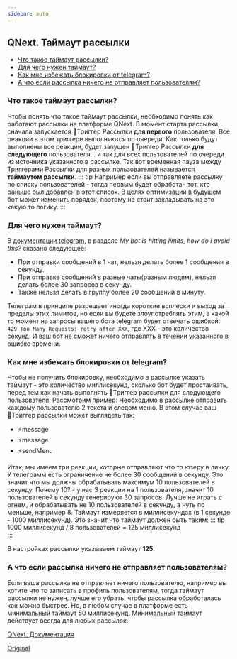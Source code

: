 ```yaml
---
sidebar: auto
---
```


## QNext. Таймаут рассылки
* [Что такое таймаут рассылки?](#что-такое-таймаут-рассылки?)
* [Для чего нужен таймаут?](#для-чего-нужен-таймаут?)
* [Как мне избежать блокировки от telegram?](#как-мне-избежать-блокировки-от-telegram?)
* [А что если рассылка ничего не отправляет пользователям?](#а-что-если-рассылка-ничего-не-отправляет-пользователям?)


### Что такое таймаут рассылки?

Чтобы понять что такое таймаут рассылки, необходимо понять как работают рассылки на платформе QNext. В момент старта рассылки, сначала запускается 🔗Триггер Рассылки **для первого** пользователя. Все реакции в этом триггере выполняются по очереди. Как только будут выполнены все реакции, будет запущен 🔗Триггер Рассылки **для следующего** пользователя... и так для всех пользователей по очереди из источника указанного в рассылке. Так вот временная пауза между Триггерами Рассылки для разных пользователей называется **таймаутом рассылки**.
::: tip
Например если вы отправляете рассылку по списку пользователей - тогда первым будет обработан тот, кто раньше был добавлен в этот список. В целях оптимизации в будущем бот может изменить порядок, поэтому не стоит закладывать на это какую то логику. 
:::
### Для чего нужен таймаут?

В [документации telegram](https://core.telegram.org/bots/faq#broadcasting-to-users), в разделе _My bot is hitting limits, how do I avoid this?_ сказано следующее:
* При отправки сообщений в 1 чат, нельзя делать более 1 сообщения в секунду.
* При отправке сообщений в разные чаты(разным людям), нельзя делать более 30 запросов в секунду.
* Также нельзя делать в группу более 20 сообщений в минуту.

Телеграм в принципе разрешает иногда короткие всплески и выход за пределы этих лимитов, но если вы будете злоупотреблять этим, в какой то момент на запросы вашего бота telegram будет отвечать ошибкой: `429 Too Many Requests: retry after XXX`, где XXX - это количество секунд. И ваш бот не сможет ничего отправлять в течении указанного в ошибке времени.
### Как мне избежать блокировки от telegram?

Чтобы не получить блокировку, необходимо в рассылке указать таймаут - это количество миллисекунд, сколько бот будет простаивать, перед тем как начать выполнять 🔗Триггер рассылки для следующего пользователя. Рассмотрим пример: Необходимо в рассылке отправить каждому пользователю 2 текста и следом меню. В этом случае ваш 🔗Триггер рассылки может выглядеть так:
* ⚡️message 
* ⚡️message 
* ⚡️sendMenu

Итак, мы имеем три реакции, которые отправляют что то юзеру в личку. У телеграмм есть ограничение не более 30 сообщений в секунду. Это значит что мы должны обрабатывать максимум 10 пользователей в секунду. Почему 10? - у нас 3 реакции на 1 пользователя, значит 10 пользователей в секунду генерируют 30 запросов. Лучше не играть с огнем, и обрабатывать не 10 пользователей в секунду, а чуть по меньше, например 8. Таймаут измеряется в миллисекундах (в 1 секунде - 1000 миллисекунд). Это значит что таймаут должен быть таким: 
::: tip
1000 миллисекунд / 8 пользователей = 125 миллисекунд<br>
:::

В настройках рассылки указываем таймаут **125**.


### А что если рассылка ничего не отправляет пользователям?

Если ваша рассылка не отправляет ничего пользователю, например вы хотите что то записать в профиль пользователям, тогда таймаут рассылки не нужен, лучше его убрать, чтобы рассылка обработалась как можно быстрее. Но, в любом случае в платформе есть минимальный таймаут 50 миллисекунд. Минимальный таймаут действует всегда для любых рассылок. 



[QNext. Документация](/docs-test/ph)



[Original](https://telegra.ph/QNext-Newsletters-Timeout-02-08)